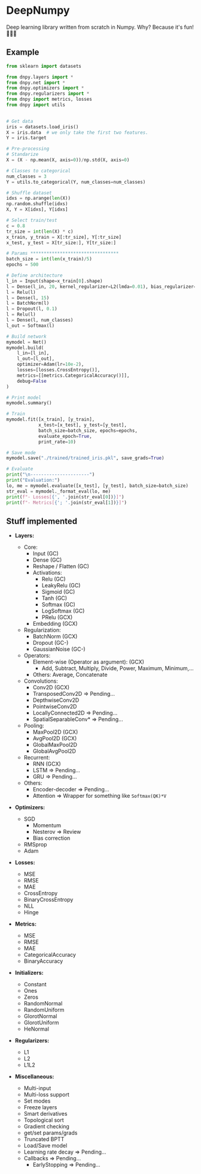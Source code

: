 # DeepNumpy

Deep learning library written from scratch in Numpy. Why? Because it's fun! 🤷🏻‍♂️
    
    
## Example

```python
from sklearn import datasets

from dnpy.layers import *
from dnpy.net import *
from dnpy.optimizers import *
from dnpy.regularizers import *
from dnpy import metrics, losses
from dnpy import utils
    

# Get data
iris = datasets.load_iris()
X = iris.data  # we only take the first two features.
Y = iris.target

# Pre-processing
# Standarize
X = (X - np.mean(X, axis=0))/np.std(X, axis=0)

# Classes to categorical
num_classes = 3
Y = utils.to_categorical(Y, num_classes=num_classes)

# Shuffle dataset
idxs = np.arange(len(X))
np.random.shuffle(idxs)
X, Y = X[idxs], Y[idxs]

# Select train/test
c = 0.8
tr_size = int(len(X) * c)
x_train, y_train = X[:tr_size], Y[:tr_size]
x_test, y_test = X[tr_size:], Y[tr_size:]

# Params *********************************
batch_size = int(len(x_train)/5)
epochs = 500

# Define architecture
l_in = Input(shape=x_train[0].shape)
l = Dense(l_in, 20, kernel_regularizer=L2(lmda=0.01), bias_regularizer=L1(lmda=0.01))
l = Relu(l)
l = Dense(l, 15)
l = BatchNorm(l)
l = Dropout(l, 0.1)
l = Relu(l)
l = Dense(l, num_classes)
l_out = Softmax(l)

# Build network
mymodel = Net()
mymodel.build(
    l_in=[l_in],
    l_out=[l_out],
    optimizer=Adam(lr=10e-2),
    losses=[losses.CrossEntropy()],
    metrics=[[metrics.CategoricalAccuracy()]],
    debug=False
)

# Print model
mymodel.summary()

# Train
mymodel.fit([x_train], [y_train],
            x_test=[x_test], y_test=[y_test],
            batch_size=batch_size, epochs=epochs,
            evaluate_epoch=True,
            print_rate=10)

# Save mode
mymodel.save("./trained/trained_iris.pkl", save_grads=True)

# Evaluate
print("\n----------------------")
print("Evaluation:")
lo, me = mymodel.evaluate([x_test], [y_test], batch_size=batch_size)
str_eval = mymodel._format_eval(lo, me)
print(f"- Losses[{', '.join(str_eval[0])}]")
print(f"- Metrics[{'; '.join(str_eval[1])}]")
```



## Stuff implemented

- **Layers:**
    - Core:
        - Input (GC)
        - Dense (GC)
        - Reshape / Flatten (GC)
        - Activations:
            - Relu (GC)
            - LeakyRelu (GC)
            - Sigmoid (GC)
            - Tanh (GC)
            - Softmax (GC)
            - LogSoftmax (GC)
            - PRelu (GCX)
        - Embedding (GCX)
    - Regularization:
        - BatchNorm (GCX)
        - Dropout (GC-)
        - GaussianNoise (GC-)
    - Operators:
        - Element-wise (Operator as argument): (GCX)
            - Add, Subtract, Multiply, Divide, Power, Maximum, Minimum,...
        - Others: Average, Concatenate
    - Convolutions:
        - Conv2D (GCX)
        - TransposedConv2D => Pending... 
        - DepthwiseConv2D
        - PointwiseConv2D
        - LocallyConnected2D => Pending... 
        - SpatialSeparableConv* => Pending... 
    - Pooling:
        - MaxPool2D  (GCX)
        - AvgPool2D  (GCX)
        - GlobalMaxPool2D
        - GlobalAvgPool2D
    - Recurrent:
        - RNN (GCX)
        - LSTM => Pending...
        - GRU => Pending...
    - Others:
        - Encoder-decoder => Pending...
        - Attention => Wrapper for something like `Softmax(QK)*V`
   
- **Optimizers:**
    - SGD
        - Momentum
        - Nesterov => Review
        - Bias correction
    - RMSprop
    - Adam

- **Losses:**
    - MSE
    - RMSE
    - MAE
    - CrossEntropy
    - BinaryCrossEntropy
    - NLL
    - Hinge

- **Metrics:**
    - MSE
    - RMSE
    - MAE
    - CategoricalAccuracy
    - BinaryAccuracy
    
- **Initializers:**
    - Constant
    - Ones
    - Zeros
    - RandomNormal
    - RandomUniform
    - GlorotNormal
    - GlorotUniform
    - HeNormal
    
- **Regularizers:**
    - L1
    - L2
    - L1L2  
    
- **Miscellaneous:**
    - Multi-input
    - Multi-loss support
    - Set modes
    - Freeze layers
    - Smart derivatives
    - Topological sort
    - Gradient checking
    - get/set params/grads
    - Truncated BPTT
    - Load/Save model
    - Learning rate decay => Pending...
    - Callbacks => Pending...
        - EarlyStopping => Pending...

